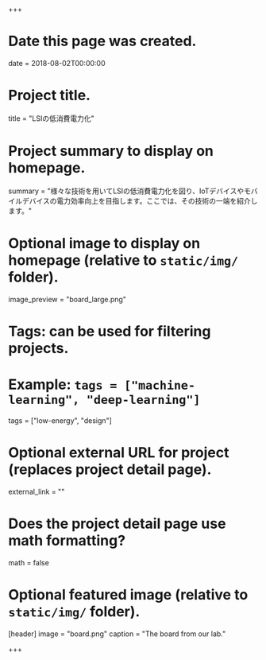 +++
# Date this page was created.
date = 2018-08-02T00:00:00

# Project title.
title = "LSIの低消費電力化"

# Project summary to display on homepage.
summary = "様々な技術を用いてLSIの低消費電力化を図り、IoTデバイスやモバイルデバイスの電力効率向上を目指します。ここでは、その技術の一端を紹介します。"

# Optional image to display on homepage (relative to `static/img/` folder).
image_preview = "board_large.png"

# Tags: can be used for filtering projects.
# Example: `tags = ["machine-learning", "deep-learning"]`
tags = ["low-energy", "design"]

# Optional external URL for project (replaces project detail page).
external_link = ""

# Does the project detail page use math formatting?
math = false

# Optional featured image (relative to `static/img/` folder).
[header]
image = "board.png"
caption = "The board from our lab."

+++